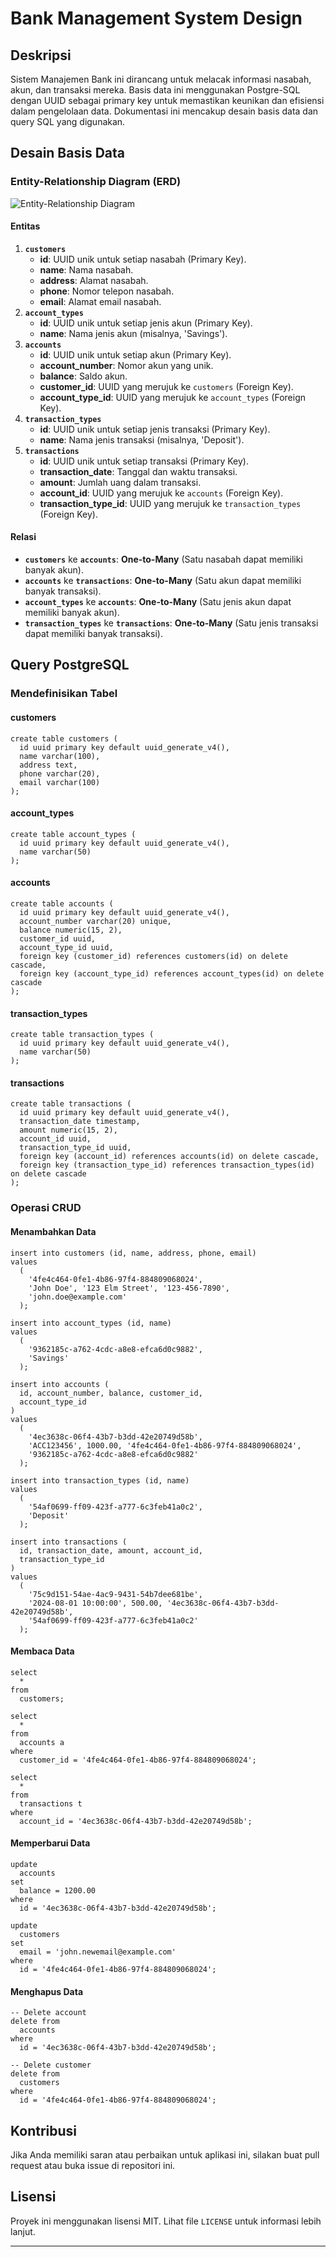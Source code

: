 # Bank Management System Design

## Deskripsi

Sistem Manajemen Bank ini dirancang untuk melacak informasi nasabah, akun, dan transaksi mereka. Basis data ini menggunakan Postgre-SQL dengan UUID sebagai primary key untuk memastikan keunikan dan efisiensi dalam pengelolaan data. Dokumentasi ini mencakup desain basis data dan query SQL yang digunakan.

## Desain Basis Data

### Entity-Relationship Diagram (ERD)

![Entity-Relationship Diagram](erd.png)

#### Entitas

1.  **`customers`**
    - **id**: UUID unik untuk setiap nasabah (Primary Key).
    - **name**: Nama nasabah.
    - **address**: Alamat nasabah.
    - **phone**: Nomor telepon nasabah.
    - **email**: Alamat email nasabah.
2.  **`account_types`**
    - **id**: UUID unik untuk setiap jenis akun (Primary Key).
    - **name**: Nama jenis akun (misalnya, 'Savings').
3.  **`accounts`**
    - **id**: UUID unik untuk setiap akun (Primary Key).
    - **account_number**: Nomor akun yang unik.
    - **balance**: Saldo akun.
    - **customer_id**: UUID yang merujuk ke `customers` (Foreign Key).
    - **account_type_id**: UUID yang merujuk ke `account_types` (Foreign Key).
4.  **`transaction_types`**
    - **id**: UUID unik untuk setiap jenis transaksi (Primary Key).
    - **name**: Nama jenis transaksi (misalnya, 'Deposit').
5.  **`transactions`**
    - **id**: UUID unik untuk setiap transaksi (Primary Key).
    - **transaction_date**: Tanggal dan waktu transaksi.
    - **amount**: Jumlah uang dalam transaksi.
    - **account_id**: UUID yang merujuk ke `accounts` (Foreign Key).
    - **transaction_type_id**: UUID yang merujuk ke `transaction_types` (Foreign Key).

#### Relasi

- **`customers`** ke **`accounts`**: **One-to-Many** (Satu nasabah dapat memiliki banyak akun).
- **`accounts`** ke **`transactions`**: **One-to-Many** (Satu akun dapat memiliki banyak transaksi).
- **`account_types`** ke **`accounts`**: **One-to-Many** (Satu jenis akun dapat memiliki banyak akun).
- **`transaction_types`** ke **`transactions`**: **One-to-Many** (Satu jenis transaksi dapat memiliki banyak transaksi).

## Query PostgreSQL

### Mendefinisikan Tabel

#### customers

```
create table customers (
  id uuid primary key default uuid_generate_v4(),
  name varchar(100),
  address text,
  phone varchar(20),
  email varchar(100)
);
```

#### account_types

```
create table account_types (
  id uuid primary key default uuid_generate_v4(),
  name varchar(50)
);
```

#### accounts

```
create table accounts (
  id uuid primary key default uuid_generate_v4(),
  account_number varchar(20) unique,
  balance numeric(15, 2),
  customer_id uuid,
  account_type_id uuid,
  foreign key (customer_id) references customers(id) on delete cascade,
  foreign key (account_type_id) references account_types(id) on delete cascade
);
```

#### transaction_types

```
create table transaction_types (
  id uuid primary key default uuid_generate_v4(),
  name varchar(50)
);
```

#### transactions

```
create table transactions (
  id uuid primary key default uuid_generate_v4(),
  transaction_date timestamp,
  amount numeric(15, 2),
  account_id uuid,
  transaction_type_id uuid,
  foreign key (account_id) references accounts(id) on delete cascade,
  foreign key (transaction_type_id) references transaction_types(id) on delete cascade
);
```

### Operasi CRUD

#### Menambahkan Data

```
insert into customers (id, name, address, phone, email)
values
  (
    '4fe4c464-0fe1-4b86-97f4-884809068024',
    'John Doe', '123 Elm Street', '123-456-7890',
    'john.doe@example.com'
  );
```

```
insert into account_types (id, name)
values
  (
    '9362185c-a762-4cdc-a8e8-efca6d0c9882',
    'Savings'
  );
```

```
insert into accounts (
  id, account_number, balance, customer_id,
  account_type_id
)
values
  (
    '4ec3638c-06f4-43b7-b3dd-42e20749d58b',
    'ACC123456', 1000.00, '4fe4c464-0fe1-4b86-97f4-884809068024',
    '9362185c-a762-4cdc-a8e8-efca6d0c9882'
  );
```

```
insert into transaction_types (id, name)
values
  (
    '54af0699-ff09-423f-a777-6c3feb41a0c2',
    'Deposit'
  );
```

```
insert into transactions (
  id, transaction_date, amount, account_id,
  transaction_type_id
)
values
  (
    '75c9d151-54ae-4ac9-9431-54b7dee681be',
    '2024-08-01 10:00:00', 500.00, '4ec3638c-06f4-43b7-b3dd-42e20749d58b',
    '54af0699-ff09-423f-a777-6c3feb41a0c2'
  );
```

#### Membaca Data

```
select
  *
from
  customers;
```

```
select
  *
from
  accounts a
where
  customer_id = '4fe4c464-0fe1-4b86-97f4-884809068024';
```

```
select
  *
from
  transactions t
where
  account_id = '4ec3638c-06f4-43b7-b3dd-42e20749d58b';
```

#### Memperbarui Data

```
update
  accounts
set
  balance = 1200.00
where
  id = '4ec3638c-06f4-43b7-b3dd-42e20749d58b';
```

```
update
  customers
set
  email = 'john.newemail@example.com'
where
  id = '4fe4c464-0fe1-4b86-97f4-884809068024';
```

#### Menghapus Data

```
-- Delete account
delete from
  accounts
where
  id = '4ec3638c-06f4-43b7-b3dd-42e20749d58b';
```

```
-- Delete customer
delete from
  customers
where
  id = '4fe4c464-0fe1-4b86-97f4-884809068024';
```

## Kontribusi

Jika Anda memiliki saran atau perbaikan untuk aplikasi ini, silakan buat pull request atau buka issue di repositori ini.

## Lisensi

Proyek ini menggunakan lisensi MIT. Lihat file `LICENSE` untuk informasi lebih lanjut.

---
